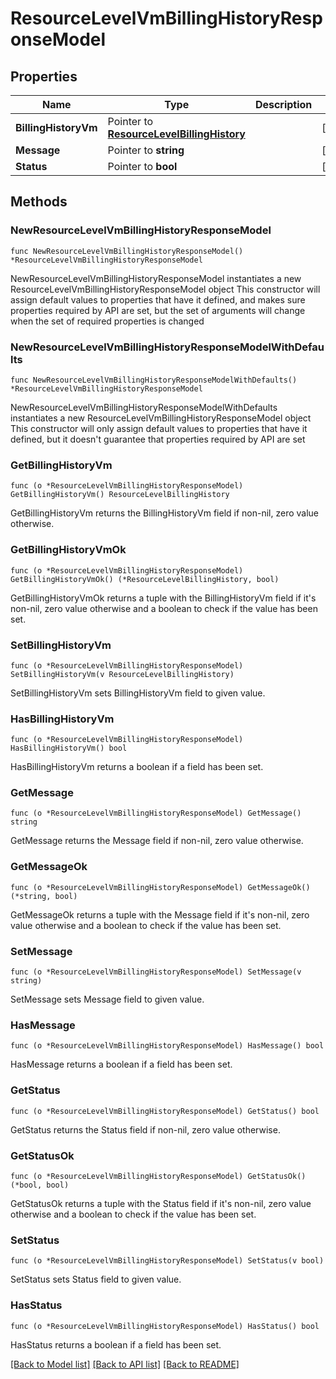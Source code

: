 # ResourceLevelVmBillingHistoryResponseModel

## Properties

Name | Type | Description | Notes
------------ | ------------- | ------------- | -------------
**BillingHistoryVm** | Pointer to [**ResourceLevelBillingHistory**](ResourceLevelBillingHistory.md) |  | [optional] 
**Message** | Pointer to **string** |  | [optional] 
**Status** | Pointer to **bool** |  | [optional] 

## Methods

### NewResourceLevelVmBillingHistoryResponseModel

`func NewResourceLevelVmBillingHistoryResponseModel() *ResourceLevelVmBillingHistoryResponseModel`

NewResourceLevelVmBillingHistoryResponseModel instantiates a new ResourceLevelVmBillingHistoryResponseModel object
This constructor will assign default values to properties that have it defined,
and makes sure properties required by API are set, but the set of arguments
will change when the set of required properties is changed

### NewResourceLevelVmBillingHistoryResponseModelWithDefaults

`func NewResourceLevelVmBillingHistoryResponseModelWithDefaults() *ResourceLevelVmBillingHistoryResponseModel`

NewResourceLevelVmBillingHistoryResponseModelWithDefaults instantiates a new ResourceLevelVmBillingHistoryResponseModel object
This constructor will only assign default values to properties that have it defined,
but it doesn't guarantee that properties required by API are set

### GetBillingHistoryVm

`func (o *ResourceLevelVmBillingHistoryResponseModel) GetBillingHistoryVm() ResourceLevelBillingHistory`

GetBillingHistoryVm returns the BillingHistoryVm field if non-nil, zero value otherwise.

### GetBillingHistoryVmOk

`func (o *ResourceLevelVmBillingHistoryResponseModel) GetBillingHistoryVmOk() (*ResourceLevelBillingHistory, bool)`

GetBillingHistoryVmOk returns a tuple with the BillingHistoryVm field if it's non-nil, zero value otherwise
and a boolean to check if the value has been set.

### SetBillingHistoryVm

`func (o *ResourceLevelVmBillingHistoryResponseModel) SetBillingHistoryVm(v ResourceLevelBillingHistory)`

SetBillingHistoryVm sets BillingHistoryVm field to given value.

### HasBillingHistoryVm

`func (o *ResourceLevelVmBillingHistoryResponseModel) HasBillingHistoryVm() bool`

HasBillingHistoryVm returns a boolean if a field has been set.

### GetMessage

`func (o *ResourceLevelVmBillingHistoryResponseModel) GetMessage() string`

GetMessage returns the Message field if non-nil, zero value otherwise.

### GetMessageOk

`func (o *ResourceLevelVmBillingHistoryResponseModel) GetMessageOk() (*string, bool)`

GetMessageOk returns a tuple with the Message field if it's non-nil, zero value otherwise
and a boolean to check if the value has been set.

### SetMessage

`func (o *ResourceLevelVmBillingHistoryResponseModel) SetMessage(v string)`

SetMessage sets Message field to given value.

### HasMessage

`func (o *ResourceLevelVmBillingHistoryResponseModel) HasMessage() bool`

HasMessage returns a boolean if a field has been set.

### GetStatus

`func (o *ResourceLevelVmBillingHistoryResponseModel) GetStatus() bool`

GetStatus returns the Status field if non-nil, zero value otherwise.

### GetStatusOk

`func (o *ResourceLevelVmBillingHistoryResponseModel) GetStatusOk() (*bool, bool)`

GetStatusOk returns a tuple with the Status field if it's non-nil, zero value otherwise
and a boolean to check if the value has been set.

### SetStatus

`func (o *ResourceLevelVmBillingHistoryResponseModel) SetStatus(v bool)`

SetStatus sets Status field to given value.

### HasStatus

`func (o *ResourceLevelVmBillingHistoryResponseModel) HasStatus() bool`

HasStatus returns a boolean if a field has been set.


[[Back to Model list]](../README.md#documentation-for-models) [[Back to API list]](../README.md#documentation-for-api-endpoints) [[Back to README]](../README.md)


